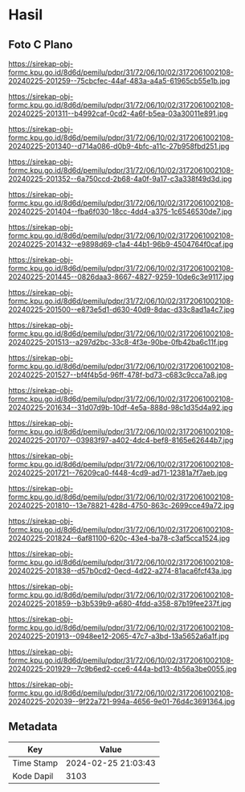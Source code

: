 # Hasil

## Foto C Plano

https://sirekap-obj-formc.kpu.go.id/8d6d/pemilu/pdpr/31/72/06/10/02/3172061002108-20240225-201259--75cbcfec-44af-483a-a4a5-61965cb55e1b.jpg

https://sirekap-obj-formc.kpu.go.id/8d6d/pemilu/pdpr/31/72/06/10/02/3172061002108-20240225-201311--b4992caf-0cd2-4a6f-b5ea-03a30011e891.jpg

https://sirekap-obj-formc.kpu.go.id/8d6d/pemilu/pdpr/31/72/06/10/02/3172061002108-20240225-201340--d714a086-d0b9-4bfc-a11c-27b958fbd251.jpg

https://sirekap-obj-formc.kpu.go.id/8d6d/pemilu/pdpr/31/72/06/10/02/3172061002108-20240225-201352--6a750ccd-2b68-4a0f-9a17-c3a338f49d3d.jpg

https://sirekap-obj-formc.kpu.go.id/8d6d/pemilu/pdpr/31/72/06/10/02/3172061002108-20240225-201404--fba6f030-18cc-4dd4-a375-1c6546530de7.jpg

https://sirekap-obj-formc.kpu.go.id/8d6d/pemilu/pdpr/31/72/06/10/02/3172061002108-20240225-201432--e9898d69-c1a4-44b1-96b9-4504764f0caf.jpg

https://sirekap-obj-formc.kpu.go.id/8d6d/pemilu/pdpr/31/72/06/10/02/3172061002108-20240225-201445--0826daa3-8667-4827-9259-10de6c3e9117.jpg

https://sirekap-obj-formc.kpu.go.id/8d6d/pemilu/pdpr/31/72/06/10/02/3172061002108-20240225-201500--e873e5d1-d630-40d9-8dac-d33c8ad1a4c7.jpg

https://sirekap-obj-formc.kpu.go.id/8d6d/pemilu/pdpr/31/72/06/10/02/3172061002108-20240225-201513--a297d2bc-33c8-4f3e-90be-0fb42ba6c11f.jpg

https://sirekap-obj-formc.kpu.go.id/8d6d/pemilu/pdpr/31/72/06/10/02/3172061002108-20240225-201527--bf4f4b5d-96ff-478f-bd73-c683c9cca7a8.jpg

https://sirekap-obj-formc.kpu.go.id/8d6d/pemilu/pdpr/31/72/06/10/02/3172061002108-20240225-201634--31d07d9b-10df-4e5a-888d-98c1d35d4a92.jpg

https://sirekap-obj-formc.kpu.go.id/8d6d/pemilu/pdpr/31/72/06/10/02/3172061002108-20240225-201707--03983f97-a402-4dc4-bef8-8165e62644b7.jpg

https://sirekap-obj-formc.kpu.go.id/8d6d/pemilu/pdpr/31/72/06/10/02/3172061002108-20240225-201721--76209ca0-f448-4cd9-ad71-12381a7f7aeb.jpg

https://sirekap-obj-formc.kpu.go.id/8d6d/pemilu/pdpr/31/72/06/10/02/3172061002108-20240225-201810--13e78821-428d-4750-863c-2699cce49a72.jpg

https://sirekap-obj-formc.kpu.go.id/8d6d/pemilu/pdpr/31/72/06/10/02/3172061002108-20240225-201824--6af81100-620c-43e4-ba78-c3af5cca1524.jpg

https://sirekap-obj-formc.kpu.go.id/8d6d/pemilu/pdpr/31/72/06/10/02/3172061002108-20240225-201838--d57b0cd2-0ecd-4d22-a274-81aca6fcf43a.jpg

https://sirekap-obj-formc.kpu.go.id/8d6d/pemilu/pdpr/31/72/06/10/02/3172061002108-20240225-201859--b3b539b9-a680-4fdd-a358-87b19fee237f.jpg

https://sirekap-obj-formc.kpu.go.id/8d6d/pemilu/pdpr/31/72/06/10/02/3172061002108-20240225-201913--0948ee12-2065-47c7-a3bd-13a5652a6a1f.jpg

https://sirekap-obj-formc.kpu.go.id/8d6d/pemilu/pdpr/31/72/06/10/02/3172061002108-20240225-201929--7c9b6ed2-cce6-444a-bd13-4b56a3be0055.jpg

https://sirekap-obj-formc.kpu.go.id/8d6d/pemilu/pdpr/31/72/06/10/02/3172061002108-20240225-202039--9f22a721-994a-4656-9e01-76d4c3691364.jpg


## Metadata

| Key        | Value               |
| ---------- | ------------------- |
| Time Stamp | 2024-02-25 21:03:43 |
| Kode Dapil | 3103                |



